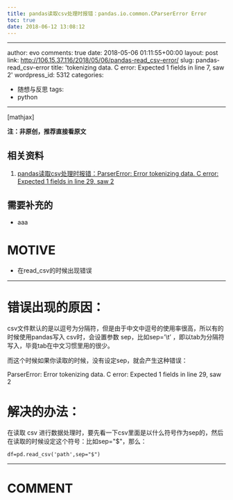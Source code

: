```yaml
---
title: pandas读取csv处理时报错：pandas.io.common.CParserError Error 
toc: true
date: 2018-06-12 13:08:12
---
```

---
author: evo
comments: true
date: 2018-05-06 01:11:55+00:00
layout: post
link: http://106.15.37.116/2018/05/06/pandas-read_csv-error/
slug: pandas-read_csv-error
title: 'tokenizing data. C error:
  Expected 1 fields in line 7, saw 2'
wordpress_id: 5312
categories:
- 随想与反思
tags:
- python
---

<!-- more -->

[mathjax]

**注：非原创，推荐直接看原文**


## 相关资料






  1. [pandas读取csv处理时报错：ParserError: Error tokenizing data. C error: Expected 1 fields in line 29, saw 2](https://blog.csdn.net/yj928674542/article/details/75634197)




## 需要补充的






  * aaa




# MOTIVE






  * 在read_csv的时候出现错误





* * *





# 错误出现的原因：


csv文件默认的是以逗号为分隔符，但是由于中文中逗号的使用率很高，所以有的时候使用pandas写入 csv时，会设置参数 sep，比如sep=’\t’ ，即以tab为分隔符写入，毕竟tab在中文习惯里用的很少。

而这个时候如果你读取的时候，没有设定sep，就会产生这种错误：

ParserError: Error tokenizing data. C error: Expected 1 fields in line 29, saw 2


# 解决的办法：


在读取 csv 进行数据处理时，要先看一下csv里面是以什么符号作为sep的，然后在读取的时候设定这个符号：比如sep="$"，那么：


    df=pd.read_csv('path',sep="$")

























* * *





# COMMENT



